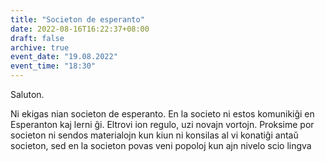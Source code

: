 ```yaml
---
title: "Societon de esperanto"
date: 2022-08-16T16:22:37+08:00
draft: false
archive: true
event_date: "19.08.2022"
event_time: "18:30"
---
```

Saluton. 

Ni ekigas nian societon de esperanto. En la societo ni estos komunikiĝi en Esperanton kaj lerni ĝi. Eltrovi ion regulo, uzi novajn vortojn. Proksime por societon ni sendos materialojn kun kiun ni konsilas al vi konatiĝi antaŭ societon, sed en la societon povas veni popoloj kun ajn nivelo scio lingva